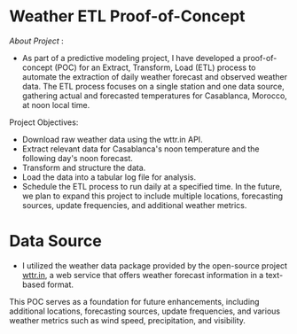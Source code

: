 # Weather ETL Proof-of-Concept

*About Project* :
- As part of a predictive modeling project, I have developed a proof-of-concept (POC) for an Extract, Transform, Load (ETL) process to automate the extraction of daily weather forecast and observed weather data. The ETL process focuses on a single station and one data source, gathering actual and forecasted temperatures for Casablanca, Morocco, at noon local time.

Project Objectives:
- Download raw weather data using the wttr.in API.
- Extract relevant data for Casablanca's noon temperature and the following day's noon forecast.
- Transform and structure the data.
- Load the data into a tabular log file for analysis.
- Schedule the ETL process to run daily at a specified time.
In the future, we plan to expand this project to include multiple locations, forecasting sources, update frequencies, and additional weather metrics.

# Data Source
- I utilized the weather data package provided by the open-source project [wttr.in](https://github.com/chubin/wttr.in), a web service that offers weather forecast information in a text-based format.

This POC serves as a foundation for future enhancements, including additional locations, forecasting sources, update frequencies, and various weather metrics such as wind speed, precipitation, and visibility.
